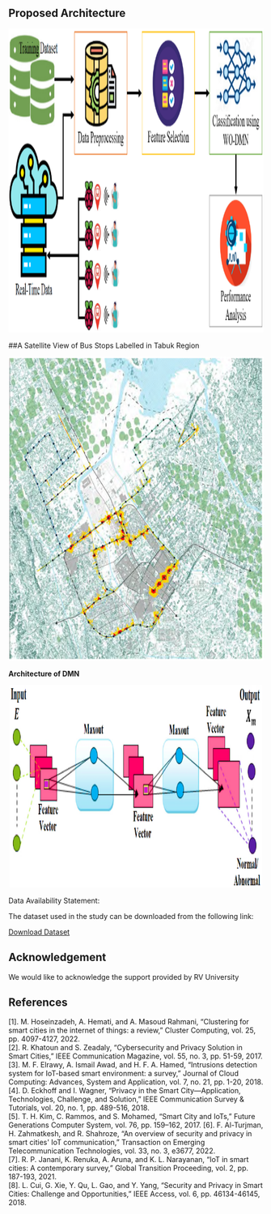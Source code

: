 



## Proposed Architecture 
<p align="center">
<img src="https://github.com/nrmkarthi/DMN/blob/main/1.png" alt="Pipeline of the Proposed Research Model" width="550" height="600">
</p>




##A Satellite View of Bus Stops Labelled in Tabuk Region
<p align="center">
<img src="https://github.com/nrmkarthi/DMN/blob/main/2.png" alt=". A Satellite View of Bus Stops Labelled in Tabuk Region" width="550" height="600">
</p>




  <b>Architecture of DMN</b>
  
  <p align="center">
  <img src="https://github.com/nrmkarthi/DMN/blob/main/3.png" alt="Architecture of DMN" width="500" height="400">
  </p>
  
 <p align="center">
<p>Data Availability Statement:</p>
    <p>The dataset used in the study can be downloaded from the following link:</p>
    <a href="https://www.unb.ca/cic/datasets/ids-2017.html">Download Dataset</a>

  </p>


## Acknowledgement
We would like to acknowledge the support provided by RV  University 

## References
[1].	M. Hoseinzadeh, A. Hemati, and A. Masoud Rahmani, “Clustering for smart cities in the internet of things: a review,” Cluster Computing, vol. 25, pp. 4097-4127, 2022.<BR>
[2].	R. Khatoun and S. Zeadaly, “Cybersecurity and Privacy Solution in Smart Cities,” IEEE Communication Magazine, vol. 55, no. 3, pp. 51-59, 2017.<BR>
[3].	M. F. Elrawy, A. Ismail Awad, and H. F. A. Hamed, “Intrusions detection system for IoT-based smart environment: a survey,” Journal of Cloud Computing: Advances, System and Application, vol. 7, no. 21, pp. 1-20, 2018. <BR>
[4].	D. Eckhoff and I. Wagner, “Privacy in the Smart City—Application, Technologies, Challenge, and Solution,” IEEE Communication Survey & Tutorials, vol. 20, no. 1, pp. 489-516, 2018. <BR>
[5].	T. H. Kim, C. Rammos, and S. Mohamed, “Smart City and IoTs,” Future Generations Computer System, vol. 76, pp. 159–162, 2017.
[6].	F. Al-Turjman, H. Zahmatkesh, and R. Shahroze, “An overview of security and privacy in smart cities' IoT communication,” Transaction on Emerging Telecommunication Technologies, vol. 33, no. 3, e3677, 2022. <BR>
[7].	R. P. Janani, K. Renuka, A. Aruna, and K. L. Narayanan, “IoT in smart cities: A contemporary survey,” Global Transition Proceeding, vol. 2, pp. 187-193, 2021. <BR>
[8].	L. Cui, G. Xie, Y. Qu, L. Gao, and Y. Yang, “Security and Privacy in Smart Cities: Challenge and Opportunities,” IEEE Access, vol. 6, pp. 46134-46145, 2018.<BR>
